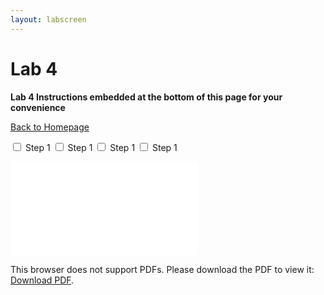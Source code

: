 ```yaml
---
layout: labscreen
---
```


# Lab 4
**Lab 4 Instructions embedded at the bottom of this page for your convenience**

[Back to Homepage](..)


<input type="checkbox"> Step 1
<input type="checkbox"> Step 1
<input type="checkbox"> Step 1
<input type="checkbox"> Step 1















<object data="Lab4Instructions.pdf" type="application/pdf" width="100%" height="700px">
    <embed src="Lab4Instructions.pdf">
        <p>This browser does not support PDFs. Please download the PDF to view it: <a href="Lab4Instructions.pdf">Download PDF</a>.</p>
    </embed>
</object>



<!-- Credit goes to https://stackoverflow.com/users/2301402/suneel-kumar for the fallback link code --> 


